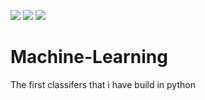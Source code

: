 ![](https://img.shields.io/badge/language-python-brightgreen.svg)  ![](https://img.shields.io/badge/libraries-scikit--learn_numpy-orange.svg)
 ![](https://img.shields.io/badge/python-3.6-brightgreen.svg)
# Machine-Learning
The  first classifers that i have build in python
